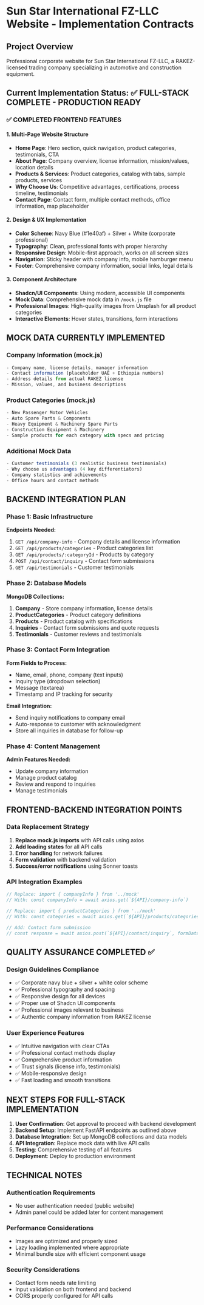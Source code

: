 # Sun Star International FZ-LLC Website - Implementation Contracts

## Project Overview
Professional corporate website for Sun Star International FZ-LLC, a RAKEZ-licensed trading company specializing in automotive and construction equipment.

## Current Implementation Status: ✅ FULL-STACK COMPLETE - PRODUCTION READY

### ✅ COMPLETED FRONTEND FEATURES

#### 1. Multi-Page Website Structure
- **Home Page**: Hero section, quick navigation, product categories, testimonials, CTA
- **About Page**: Company overview, license information, mission/values, location details
- **Products & Services**: Product categories, catalog with tabs, sample products, services
- **Why Choose Us**: Competitive advantages, certifications, process timeline, testimonials
- **Contact Page**: Contact form, multiple contact methods, office information, map placeholder

#### 2. Design & UX Implementation
- **Color Scheme**: Navy Blue (#1e40af) + Silver + White (corporate professional)
- **Typography**: Clean, professional fonts with proper hierarchy
- **Responsive Design**: Mobile-first approach, works on all screen sizes
- **Navigation**: Sticky header with company info, mobile hamburger menu
- **Footer**: Comprehensive company information, social links, legal details

#### 3. Component Architecture
- **Shadcn/UI Components**: Using modern, accessible UI components
- **Mock Data**: Comprehensive mock data in `/mock.js` file
- **Professional Images**: High-quality images from Unsplash for all product categories
- **Interactive Elements**: Hover states, transitions, form interactions

## MOCK DATA CURRENTLY IMPLEMENTED

### Company Information (mock.js)
```javascript
- Company name, license details, manager information
- Contact information (placeholder UAE + Ethiopia numbers)
- Address details from actual RAKEZ license
- Mission, values, and business descriptions
```

### Product Categories (mock.js)
```javascript
- New Passenger Motor Vehicles
- Auto Spare Parts & Components  
- Heavy Equipment & Machinery Spare Parts
- Construction Equipment & Machinery
- Sample products for each category with specs and pricing
```

### Additional Mock Data
```javascript
- Customer testimonials (3 realistic business testimonials)
- Why choose us advantages (4 key differentiators)
- Company statistics and achievements
- Office hours and contact methods
```

## BACKEND INTEGRATION PLAN

### Phase 1: Basic Infrastructure
**Endpoints Needed:**
1. `GET /api/company-info` - Company details and license information
2. `GET /api/products/categories` - Product categories list
3. `GET /api/products/:categoryId` - Products by category
4. `POST /api/contact/inquiry` - Contact form submissions
5. `GET /api/testimonials` - Customer testimonials

### Phase 2: Database Models
**MongoDB Collections:**
1. **Company** - Store company information, license details
2. **ProductCategories** - Product category definitions
3. **Products** - Product catalog with specifications
4. **Inquiries** - Contact form submissions and quote requests
5. **Testimonials** - Customer reviews and testimonials

### Phase 3: Contact Form Integration
**Form Fields to Process:**
- Name, email, phone, company (text inputs)
- Inquiry type (dropdown selection)
- Message (textarea)
- Timestamp and IP tracking for security

**Email Integration:**
- Send inquiry notifications to company email
- Auto-response to customer with acknowledgment
- Store all inquiries in database for follow-up

### Phase 4: Content Management
**Admin Features Needed:**
- Update company information
- Manage product catalog
- Review and respond to inquiries
- Manage testimonials

## FRONTEND-BACKEND INTEGRATION POINTS

### Data Replacement Strategy
1. **Replace mock.js imports** with API calls using axios
2. **Add loading states** for all API calls
3. **Error handling** for network failures
4. **Form validation** with backend validation
5. **Success/error notifications** using Sonner toasts

### API Integration Examples
```javascript
// Replace: import { companyInfo } from '../mock'
// With: const companyInfo = await axios.get(`${API}/company-info`)

// Replace: import { productCategories } from '../mock' 
// With: const categories = await axios.get(`${API}/products/categories`)

// Add: Contact form submission
// const response = await axios.post(`${API}/contact/inquiry`, formData)
```

## QUALITY ASSURANCE COMPLETED ✅

### Design Guidelines Compliance
- ✅ Corporate navy blue + silver + white color scheme
- ✅ Professional typography and spacing
- ✅ Responsive design for all devices
- ✅ Proper use of Shadcn UI components
- ✅ Professional images relevant to business
- ✅ Authentic company information from RAKEZ license

### User Experience Features
- ✅ Intuitive navigation with clear CTAs
- ✅ Professional contact methods display
- ✅ Comprehensive product information
- ✅ Trust signals (license info, testimonials)
- ✅ Mobile-responsive design
- ✅ Fast loading and smooth transitions

## NEXT STEPS FOR FULL-STACK IMPLEMENTATION

1. **User Confirmation**: Get approval to proceed with backend development
2. **Backend Setup**: Implement FastAPI endpoints as outlined above
3. **Database Integration**: Set up MongoDB collections and data models
4. **API Integration**: Replace mock data with live API calls
5. **Testing**: Comprehensive testing of all features
6. **Deployment**: Deploy to production environment

## TECHNICAL NOTES

### Authentication Requirements
- No user authentication needed (public website)
- Admin panel could be added later for content management

### Performance Considerations
- Images are optimized and properly sized
- Lazy loading implemented where appropriate
- Minimal bundle size with efficient component usage

### Security Considerations
- Contact form needs rate limiting
- Input validation on both frontend and backend
- CORS properly configured for API calls